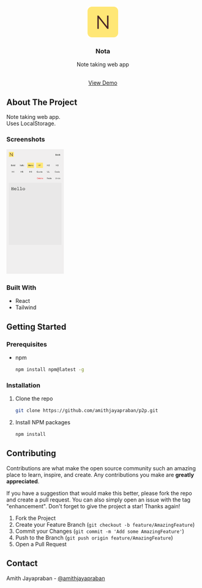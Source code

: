 




<!-- PROJECT LOGO -->
<br />
<div align="center">
  <a href="https://github.com/github_username/repo_name">
    <img src="/public/logo.png" alt="Logo" width="80" height="80">
  </a>

<h3 align="center">Nota</h3>

  <p align="center">
    Note taking web app
    </p>
    <br />
    <a href="https://nota-nu.vercel.app/"  target="_blank">View Demo</a>

  </p>
</div>







<!-- ABOUT THE PROJECT -->
## About The Project
Note taking web app. <br/> Uses LocalStorage. 

### Screenshots


<div align="left">
<img src="public/screenshot.png"  width="150" />
</div>




### Built With
* React
* Tailwind







<!-- GETTING STARTED -->
## Getting Started



### Prerequisites


* npm
  ```sh
  npm install npm@latest -g
  ```

### Installation

1. Clone the repo
   ```sh
   git clone https://github.com/amithjayapraban/p2p.git
   ```
1. Install NPM packages
   ```sh
   npm install
   ```









<!-- CONTRIBUTING -->
## Contributing

Contributions are what make the open source community such an amazing place to learn, inspire, and create. Any contributions you make are **greatly appreciated**.

If you have a suggestion that would make this better, please fork the repo and create a pull request. You can also simply open an issue with the tag "enhancement".
Don't forget to give the project a star! Thanks again!

1. Fork the Project
2. Create your Feature Branch (`git checkout -b feature/AmazingFeature`)
3. Commit your Changes (`git commit -m 'Add some AmazingFeature'`)
4. Push to the Branch (`git push origin feature/AmazingFeature`)
5. Open a Pull Request





<!-- LICENSE 
## License

Distributed under the MIT License. 
-->




<!-- CONTACT -->
## Contact

Amith Jayapraban - [@amithjayapraban](https://twitter.com/amithjayapraban)  












